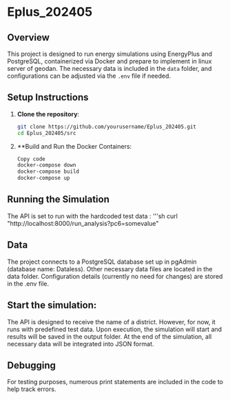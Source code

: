 # Eplus_202405

## Overview

This project is designed to run energy simulations using EnergyPlus and PostgreSQL,  containerized via Docker and prepare to implement in linux server of geodan. The necessary data is included in the `data` folder, and configurations can be adjusted via the `.env` file if needed.

## Setup Instructions

1. **Clone the repository**:
   ```sh
   git clone https://github.com/yourusername/Eplus_202405.git
   cd Eplus_202405/src

2. **Build and Run the Docker Containers:
   ```sh
   Copy code
   docker-compose down
   docker-compose build
   docker-compose up

## Running the Simulation
The API is set to run with the hardcoded test data :
   '''sh
   curl "http://localhost:8000/run_analysis?pc6=somevalue"


## Data
The project connects to a PostgreSQL database set up in pgAdmin (database name: Dataless).
Other necessary data files are located in the data folder.
Configuration details (currently no need for changes) are stored in the .env file.




## Start the simulation:
The API is designed to receive the name of a district. However, for now, it runs with predefined test data.
Upon execution, the simulation will start and results will be saved in the output folder.
At the end of the simulation, all necessary data will be integrated into JSON format.


## Debugging
For testing purposes, numerous print statements are included in the code to help track errors.
